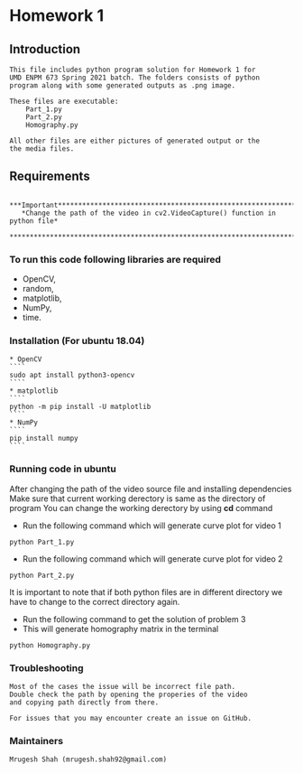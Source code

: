 # Homework 1 #

## Introduction 
  	This file includes python program solution for Homework 1 for
	UMD ENPM 673 Spring 2021 batch. The folders consists of python
	program along with some generated outputs as .png image. 
	
	These files are executable:
		Part_1.py
		Part_2.py
		Homography.py

	All other files are either pictures of generated output or the
	the media files.
## Requirements
       ***Important****************************************************************
       *Change the path of the video in cv2.VideoCapture() function in python file*
       ****************************************************************************
### To run this code following libraries are required
* OpenCV, 
* random, 
* matplotlib, 
* NumPy, 
* time.

### Installation (For ubuntu 18.04) ###
	* OpenCV
	````
	sudo apt install python3-opencv
	````
	* matplotlib
	````
	python -m pip install -U matplotlib
	````
	* NumPy
	````
	pip install numpy
	````
	
### Running code in ubuntu
After changing the path of the video source file and installing dependencies
Make sure that current working derectory is same as the directory of program
You can change the working derectory by using **cd** command
* Run the following command which will generate curve plot for video 1
````
python Part_1.py
````
* Run the following command which will generate curve plot for video 2
````
python Part_2.py
````
It is important to note that if both python files are in different directory
we have to change to the correct directory again.
* Run the following command to get the solution of problem 3
* This will generate homography matrix in the terminal
````
python Homography.py
````

### Troubleshooting ###
	Most of the cases the issue will be incorrect file path.
	Double check the path by opening the properies of the video
	and copying path directly from there.

	For issues that you may encounter create an issue on GitHub.
### Maintainers ###
	Mrugesh Shah (mrugesh.shah92@gmail.com)
